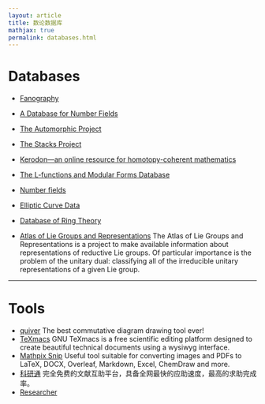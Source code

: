 ```yaml
---
layout: article
title: 数论数据库
mathjax: true
permalink: databases.html
---
```

# Databases

- [Fanography](https://fanography.pythonanywhere.com/)

- [A Database for Number Fields](http://galoisdb.math.upb.de/)

- [The Automorphic Project](https://automorphic.jh.edu/)

- [The Stacks Project](https://stacks.math.columbia.edu/)

- [Kerodon—an online resource for homotopy-coherent mathematics](https://kerodon.net/)

- [The L-functions and Modular Forms Database](http://www.lmfdb.org/)

- [Number fields](https://hobbes.la.asu.edu/NFDB/)

- [Elliptic Curve Data](http://johncremona.github.io/ecdata/)

- [Database of Ring Theory](https://ringtheory.herokuapp.com)

- [Atlas of Lie Groups and Representations](http://www.liegroups.org)
    The Atlas of Lie Groups and Representations is a project to make available information about representations of reductive Lie groups. Of particular importance is the problem of the unitary dual: classifying all of the irreducible unitary representations of a given Lie group.
---
# Tools
- [quiver](https://q.uiver.app) The best commutative diagram drawing tool ever!
- [TeXmacs](http://www.texmacs.org/tmweb/home/welcome.en.html) GNU TeXmacs is a free scientific editing platform designed to create beautiful technical documents using a wysiwyg interface.
- [Mathpix Snip](https://mathpix.com) Useful tool suitable for converting images and PDFs to LaTeX, DOCX, Overleaf, Markdown, Excel, ChemDraw and more.
- [科研通](https://www.ablesci.com) 完全免费的文献互助平台，具备全网最快的应助速度，最高的求助完成率。
- [Researcher](https://www.researcher-app.com)
